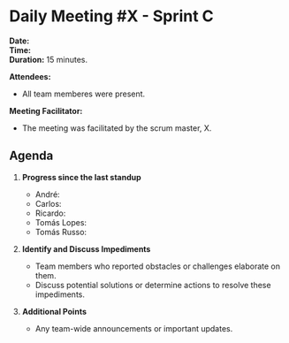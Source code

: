 # Daily Meeting #X - Sprint C

**Date:**  
**Time:**  
**Duration:** 15 minutes.

**Attendees:**

- All team memberes were present.

**Meeting Facilitator:**

- The meeting was facilitated by the scrum master, X.

## Agenda

1. **Progress since the last standup**

   - André:
   - Carlos:
   - Ricardo:
   - Tomás Lopes:
   - Tomás Russo:

2. **Identify and Discuss Impediments**

   - Team members who reported obstacles or challenges elaborate on them.
   - Discuss potential solutions or determine actions to resolve these impediments.

3. **Additional Points**

   - Any team-wide announcements or important updates.
